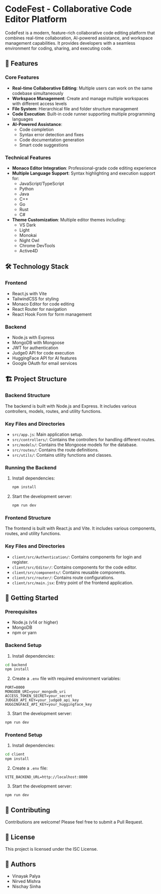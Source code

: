 # CodeFest - Collaborative Code Editor Platform

CodeFest is a modern, feature-rich collaborative code editing platform that combines real-time collaboration, AI-powered assistance, and workspace management capabilities. It provides developers with a seamless environment for coding, sharing, and executing code.

## 🚀 Features

### Core Features
- **Real-time Collaborative Editing**: Multiple users can work on the same codebase simultaneously
- **Workspace Management**: Create and manage multiple workspaces with different access levels
- **File System**: Hierarchical file and folder structure management
- **Code Execution**: Built-in code runner supporting multiple programming languages
- **AI-Powered Assistance**:
  - Code completion
  - Syntax error detection and fixes
  - Code documentation generation
  - Smart code suggestions

### Technical Features
- **Monaco Editor Integration**: Professional-grade code editing experience
- **Multiple Language Support**: Syntax highlighting and execution support for:
  - JavaScript/TypeScript
  - Python
  - Java
  - C++
  - Go
  - Rust
  - C#
- **Theme Customization**: Multiple editor themes including:
  - VS Dark
  - Light
  - Monokai
  - Night Owl
  - Chrome DevTools
  - Active4D

## 🛠️ Technology Stack

### Frontend
- React.js with Vite
- TailwindCSS for styling
- Monaco Editor for code editing
- React Router for navigation
- React Hook Form for form management

### Backend
- Node.js with Express
- MongoDB with Mongoose
- JWT for authentication
- Judge0 API for code execution
- HuggingFace API for AI features
- Google OAuth for email services

## 🏗️ Project Structure

### Backend Structure

The backend is built with Node.js and Express. It includes various controllers, models, routes, and utility functions.

### Key Files and Directories

- `src/app.js`: Main application setup.
- `src/controllers/`: Contains the controllers for handling different routes.
- `src/models/`: Contains the Mongoose models for the database.
- `src/routes/`: Contains the route definitions.
- `src/utils/`: Contains utility functions and classes.

### Running the Backend

1. Install dependencies:
   ```sh
   npm install
   ```

2. Start the development server:
   ```sh
   npm run dev
   ```

### Frontend Structure

The frontend is built with React.js and Vite. It includes various components, routes, and utility functions.

### Key Files and Directories

- `client/src/Authentication/`: Contains components for login and register.
- `client/src/Editor/`: Contains components for the code editor.
- `client/src/components/`: Contains reusable components.
- `client/src/router/`: Contains route configurations.
- `client/src/main.jsx`: Entry point of the frontend application.

## 🚀 Getting Started

### Prerequisites
- Node.js (v14 or higher)
- MongoDB
- npm or yarn

### Backend Setup
1. Install dependencies:
```sh
cd backend
npm install
```

2. Create a `.env` file with required environment variables:
```env
PORT=8000
MONGODB_URI=your_mongodb_uri
ACCESS_TOKEN_SECRET=your_secret
JUDGE0_API_KEY=your_judge0_api_key
HUGGINGFACE_API_KEY=your_huggingface_key
```

3. Start the development server:
```sh
npm run dev
```

### Frontend Setup
1. Install dependencies:
```sh
cd client
npm install
```

2. Create a `.env` file:
```env
VITE_BACKEND_URL=http://localhost:8000
```

3. Start the development server:
```sh
npm run dev
```

## 🤝 Contributing

Contributions are welcome! Please feel free to submit a Pull Request.

## 📝 License

This project is licensed under the ISC License.

## 👥 Authors

- Vinayak Palya
- Nirved Mishra
- Nischay Sinha
